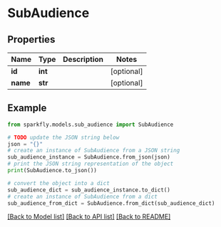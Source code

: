 # SubAudience


## Properties

Name | Type | Description | Notes
------------ | ------------- | ------------- | -------------
**id** | **int** |  | [optional] 
**name** | **str** |  | [optional] 

## Example

```python
from sparkfly.models.sub_audience import SubAudience

# TODO update the JSON string below
json = "{}"
# create an instance of SubAudience from a JSON string
sub_audience_instance = SubAudience.from_json(json)
# print the JSON string representation of the object
print(SubAudience.to_json())

# convert the object into a dict
sub_audience_dict = sub_audience_instance.to_dict()
# create an instance of SubAudience from a dict
sub_audience_from_dict = SubAudience.from_dict(sub_audience_dict)
```
[[Back to Model list]](../README.md#documentation-for-models) [[Back to API list]](../README.md#documentation-for-api-endpoints) [[Back to README]](../README.md)


